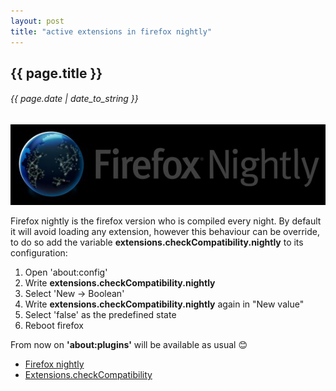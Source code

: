 ```yaml
---
layout: post
title: "active extensions in firefox nightly"
---
```


## {{ page.title }}

###### {{ page.date | date_to_string }}

**[![](/assets/img/78.jpg)](/assets/img/78.jpg)**

Firefox nightly is the firefox version who is compiled every night. By default it will avoid loading any extension, however this behaviour can be override, to do so add the variable **extensions.checkCompatibility.nightly** to its configuration:

1. Open 'about:config'
2. Write **extensions.checkCompatibility.nightly**
3. Select 'New -&gt; Boolean'
4. Write **extensions.checkCompatibility.nightly** again in "New value"
5. Select 'false' as the predefined state
6. Reboot firefox

From now on **'about:plugins'** will be available as usual &#128522;

- [Firefox nightly](http://nightly.mozilla.org/)
- [Extensions.checkCompatibility](http://kb.mozillazine.org/Extensions.checkCompatibility)
